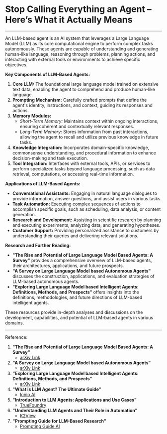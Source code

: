 
# Stop Calling Everything an Agent – Here’s What it Actually Means

---

An LLM-based agent is an AI system that leverages a Large Language Model (LLM) as its core computational engine to perform complex tasks autonomously. These agents are capable of understanding and generating human-like language, reasoning through problems, planning actions, and interacting with external tools or environments to achieve specific objectives.

**Key Components of LLM-Based Agents:**

1. **Core LLM:** The foundational large language model trained on extensive text data, enabling the agent to comprehend and produce human-like language.
2. **Prompting Mechanism:** Carefully crafted prompts that define the agent's identity, instructions, and context, guiding its responses and actions.
3. **Memory Modules:**
    - *Short-Term Memory:* Maintains context within ongoing interactions, ensuring coherent and contextually relevant responses.
    - *Long-Term Memory:* Stores information from past interactions, allowing the agent to recall and utilize previous knowledge in future tasks.
4. **Knowledge Integration:** Incorporates domain-specific knowledge, commonsense understanding, and procedural information to enhance decision-making and task execution.
5. **Tool Integration:** Interfaces with external tools, APIs, or services to perform specialized tasks beyond language processing, such as data retrieval, computations, or accessing real-time information.

**Applications of LLM-Based Agents:**

- **Conversational Assistants:** Engaging in natural language dialogues to provide information, answer questions, and assist users in various tasks.
- **Task Automation:** Executing complex sequences of actions to accomplish specific goals, such as scheduling, data analysis, or content generation.
- **Research and Development:** Assisting in scientific research by planning and executing experiments, analyzing data, and generating hypotheses.
- **Customer Support:** Providing personalized assistance to customers by understanding their queries and delivering relevant solutions.

**Research and Further Reading:**

- **"The Rise and Potential of Large Language Model Based Agents: A Survey"** provides a comprehensive overview of LLM-based agents, their architectures, applications, and future prospects.
- **"A Survey on Large Language Model based Autonomous Agents"** discusses the construction, applications, and evaluation strategies of LLM-based autonomous agents.
- **"Exploring Large Language Model based Intelligent Agents: Definitions, Methods, and Prospects"** offers insights into the definitions, methodologies, and future directions of LLM-based intelligent agents.

These resources provide in-depth analyses and discussions on the development, capabilities, and potential of LLM-based agents in various domains.

---

Reference:

1. **"The Rise and Potential of Large Language Model Based Agents: A Survey"**
    - [arXiv Link](https://arxiv.org/abs/2309.07864)
2. **"A Survey on Large Language Model based Autonomous Agents"**
    - [arXiv Link](https://arxiv.org/abs/2308.11432)
3. **"Exploring Large Language Model based Intelligent Agents: Definitions, Methods, and Prospects"**
    - [arXiv Link](https://arxiv.org/abs/2401.03428)
4. **"What is LLM Agent? The Ultimate Guide"**
    - [Ionio AI](https://www.ionio.ai/blog/what-is-llm-agent-ultimate-guide-to-llm-agent-with-technical-breakdown)
5. **"Introduction to LLM Agents: Applications and Use Cases"**
    - [TrueFoundry](https://www.truefoundry.com/blog/llm-agents)
6. **"Understanding LLM Agents and Their Role in Automation"**
    - [K2View](https://www.k2view.com/what-are-llm-agents/)
7. **"Prompting Guide for LLM-Based Research"**
    - [Prompting Guide AI](https://www.promptingguide.ai/research/llm-agents)